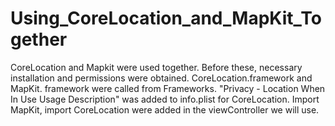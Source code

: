 # Using_CoreLocation_and_MapKit_Together

CoreLocation and Mapkit were used together.
Before these, necessary installation and permissions were obtained. CoreLocation.framework and MapKit.
framework were called from Frameworks.
"Privacy - Location When In Use Usage Description" was added to info.plist for CoreLocation.
Import MapKit, import CoreLocation were added in the viewController we will use.
